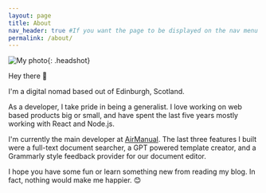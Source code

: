 ```yaml
---
layout: page
title: About
nav_header: true #If you want the page to be displayed on the nav menu on top of the site, leave "true" here. If not, you can leave it blank
permalink: /about/
---
```


![My photo](../assets/headshot.png){: .headshot}

Hey there 👋

I'm a digital nomad based out of Edinburgh, Scotland.

As a developer, I take pride in being a generalist. I love working on web based products big or small, and have spent the last five years mostly working with React and Node.js.

I'm currently the main developer at [AirManual](https://www.airmanual.co/). The last three features I built were a full-text document searcher, a GPT powered template creator, and a Grammarly style feedback provider for our document editor.

I hope you have some fun or learn something new from reading my blog. In fact, nothing would make me happier. 😊